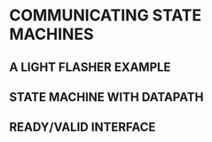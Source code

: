 # COMMUNICATING STATE MACHINES
## A LIGHT FLASHER EXAMPLE
## STATE MACHINE WITH DATAPATH
## READY/VALID INTERFACE
